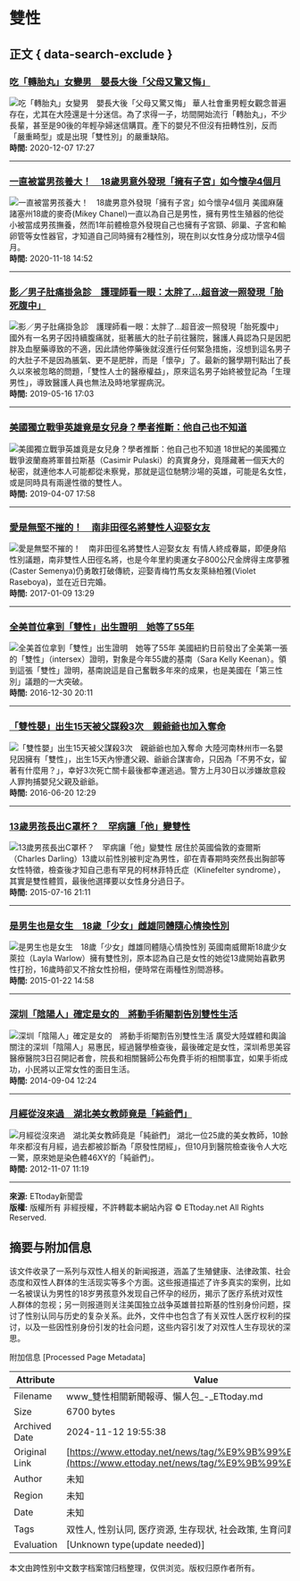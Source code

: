 # 雙性

## 正文 { data-search-exclude }


### [吃「轉胎丸」女變男　嬰長大後「父母又驚又悔」](https://www.ettoday.net/news/20201207/1871260.htm)
![吃「轉胎丸」女變男　嬰長大後「父母又驚又悔」](https://cdn2.ettoday.net/images/5293/c5293626.jpg)
華人社會重男輕女觀念普遍存在，尤其在大陸還是十分迷信。為了求得一子，坊間開始流行「轉胎丸」，不少長輩，甚至是90後的年輕孕婦迷信購買。產下的嬰兒不但沒有扭轉性別，反而「嚴重畸型」或是出現「雙性別」的嚴重缺陷。  
**時間:** 2020-12-07 17:27

---

### [一直被當男孩養大！　18歲男意外發現「擁有子宮」如今懷孕4個月](https://www.ettoday.net/news/20201118/1856913.htm)
![一直被當男孩養大！　18歲男意外發現「擁有子宮」如今懷孕4個月](https://cdn2.ettoday.net/images/1599/c1599955.jpg)
美國麻薩諸塞州18歲的麥奇(Mikey Chanel)一直以為自己是男性，擁有男性生殖器的他從小被當成男孩撫養，然而1年前體檢意外發現自己也擁有子宮頸、卵巢、子宮和輸卵管等女性器官，才知道自己同時擁有2種性別，現在則以女性身分成功懷孕4個月。  
**時間:** 2020-11-18 14:52

---

### [影／男子肚痛掛急診　護理師看一眼：太胖了…超音波一照發現「胎死腹中」](https://www.ettoday.net/news/20190516/1445986.htm)
![影／男子肚痛掛急診　護理師看一眼：太胖了…超音波一照發現「胎死腹中」](https://static.ettoday.net/style/ettoday2017/images/loading_200x150.gif)
國外有一名男子因持續腹痛就，挺著脹大的肚子前往醫院，醫護人員認為只是因肥胖及血壓藥導致的不適，因此請他停藥後就沒進行任何緊急措施，沒想到這名男子的大肚子不是因為脹氣、更不是肥胖，而是「懷孕」了。最新的醫學期刊點出了長久以來被忽略的問題，「雙性人士的醫療權益」，原來這名男子始終被登記為「生理男性」，導致醫護人員也無法及時地掌握病況。  
**時間:** 2019-05-16 17:03

---

### [美國獨立戰爭英雄竟是女兒身？學者推斷：他自己也不知道](https://www.ettoday.net/news/20190407/1416734.htm)
![美國獨立戰爭英雄竟是女兒身？學者推斷：他自己也不知道](https://static.ettoday.net/style/ettoday2017/images/loading_200x150.gif)
18世紀的美國獨立戰爭波蘭裔將軍普拉斯基（Casimir Pulaski）的真實身分，竟隱藏著一個天大的秘密，就連他本人可能都從未察覺，那就是這位馳騁沙場的英雄，可能是名女性，或是同時具有兩邊性徵的雙性人。  
**時間:** 2019-04-07 17:58

---

### [愛是無堅不摧的！　南非田徑名將雙性人迎娶女友](https://sports.ettoday.net/news/845578)
![愛是無堅不摧的！　南非田徑名將雙性人迎娶女友](https://cdn2.ettoday.net/style/ettoday2017/images/loading_200x150.gif)
有情人終成眷屬，即便身陷性別議題，南非雙性人田徑名將，也是今年里約奧運女子800公尺金牌得主席夢雅(Caster Semenya)仍勇敢打破傳統，迎娶青梅竹馬女友萊絲柏雅(Violet Raseboya)，並在近日完婚。  
**時間:** 2017-01-09 13:29

---

### [全美首位拿到「雙性」出生證明　她等了55年](https://www.ettoday.net/news/20161230/839681.htm)
![全美首位拿到「雙性」出生證明　她等了55年](https://cdn2.ettoday.net/style/ettoday2017/images/loading_200x150.gif)
美國紐約日前發出了全美第一張的「雙性」（intersex）證明，對象是今年55歲的基南（Sara Kelly Keenan）。領到這張「雙性」證明，基南說這是自己奮戰多年來的成果，也是美國在「第三性別」議題的一大突破。  
**時間:** 2016-12-30 20:11

---

### [「雙性嬰」出生15天被父謀殺3次　親爺爺也加入奪命](https://www.ettoday.net/news/20160620/719712.htm)
![「雙性嬰」出生15天被父謀殺3次　親爺爺也加入奪命](https://cdn2.ettoday.net/style/ettoday2017/images/loading_200x150.gif)
大陸河南林州市一名嬰兒因擁有「雙性」，出生15天內慘遭父親、爺爺合謀害命，只因為「不男不女，留著有什麼用？」，幸好3次死亡關卡最後都幸運逃過。警方上月30日以涉嫌故意殺人罪拘捕嬰兒父親及爺爺。  
**時間:** 2016-06-20 12:29

---

### [13歲男孩長出C罩杯？　罕病讓「他」變雙性](https://www.ettoday.net/news/20150716/536123.htm)
![13歲男孩長出C罩杯？　罕病讓「他」變雙性](https://cdn2.ettoday.net/style/ettoday2017/images/loading_200x150.gif)
居住於英國倫敦的查爾斯（Charles Darling）13歲以前性別被判定為男性，卻在青春期時突然長出胸部等女性特徵，檢查後才知自己患有罕見的柯林菲特氏症（Klinefelter syndrome），其實是雙性體質，最後他選擇要以女性身分過日子。  
**時間:** 2015-07-16 21:11

---

### [是男生也是女生　18歲「少女」雌雄同體隨心情換性別](https://www.ettoday.net/news/20150122/457119.htm)
![是男生也是女生　18歲「少女」雌雄同體隨心情換性別](https://cdn2.ettoday.net/style/ettoday2017/images/loading_200x150.gif)
英國南威爾斯18歲少女萊拉（Layla Warlow）擁有雙性別，原本認為自己是女性的她從13歲開始喜歡男性打扮，16歲時卻又不捨女性扮相，便時常在兩種性別間游移。  
**時間:** 2015-01-22 14:58

---

### [深圳「陰陽人」確定是女的　將動手術閹割告別雙性生活](https://www.ettoday.net/news/20140904/397300.htm)
![深圳「陰陽人」確定是女的　將動手術閹割告別雙性生活](https://cdn2.ettoday.net/style/ettoday2017/images/loading_200x150.gif)
廣受大陸媒體和輿論關注的深圳「陰陽人」易惠民，經過醫學檢查後，最後確定是女性，深圳希思美容醫療醫院3日召開記者會，院長和相關醫師公布免費手術的相關事宜，如果手術成功，小民將以正常女性的面目生活。  
**時間:** 2014-09-04 12:24

---

### [月經從沒來過　湖北美女教師竟是「純爺們」](https://www.ettoday.net/news/20121107/124291.htm)
![月經從沒來過　湖北美女教師竟是「純爺們」](https://cdn2.ettoday.net/style/ettoday2017/images/loading_200x150.gif)
湖北一位25歲的美女教師，10餘年來都沒有月經，過去都被診斷為「原發性閉經」，但10月到醫院檢查後令人大吃一驚，原來她是染色體46XY的「純爺們」。  
**時間:** 2012-11-07 11:19

---

**來源:** ETtoday新聞雲  
**版權:** 版權所有 非經授權，不許轉載本網站內容 © ETtoday.net All Rights Reserved.

## 摘要与附加信息

<!-- tcd_abstract -->
该文件收录了一系列与双性人相关的新闻报道，涵盖了生殖健康、法律政策、社会态度和双性人群体的生活现实等多个方面。这些报道描述了许多真实的案例，比如一名被误认为男性的18岁男孩意外发现自己怀孕的经历，揭示了医疗系统对双性人群体的忽视；另一则报道则关注美国独立战争英雄普拉斯基的性别身份问题，探讨了性别认同与历史的复杂关系。此外，文件中也包含了有关双性人医疗权利的探讨，以及一些因性别身份引发的社会问题，这些内容引发了对双性人生存现状的深思。
<!-- tcd_abstract_end -->

附加信息 [Processed Page Metadata]

| Attribute       | Value                                  |
|-----------------|----------------------------------------|
| Filename        | www_雙性相關新聞報導、懶人包_-_ETtoday.md                             |
| Size            | 6700 bytes                           |
| Archived Date   | 2024-11-12 19:55:38                             |
| Original Link   | [https://www.ettoday.net/news/tag/%E9%9B%99%E6%80%A7/](https://www.ettoday.net/news/tag/%E9%9B%99%E6%80%A7/)                       |
| Author          | 未知                               |
| Region          | 未知                               |
| Date            | 未知                                 |
| Tags            | 双性人, 性别认同, 医疗资源, 生存现状, 社会政策, 生育问题, 法律历史                                 |
| Evaluation            | [Unknown type(update needed)]                                 |
<!-- tcd_table_end -->

本文由跨性别中文数字档案馆归档整理，仅供浏览。版权归原作者所有。
